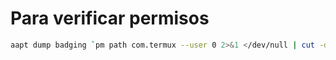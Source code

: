 # Para verificar permisos
```sh
aapt dump badging `pm path com.termux --user 0 2>&1 </dev/null | cut -d":" -f2` | \grep -o android.permission.DUMP | bat
```
